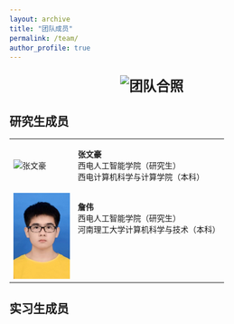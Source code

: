 ```yaml
---
layout: archive
title: "团队成员"
permalink: /team/
author_profile: true
---
```


<div style="text-align: center;">
  <p style="font-size: 24px; font-weight: bold;"我们的团队合照：</p>
  <img src="../images/hezhao.png" alt="团队合照" style="width: 50%;">
</div>

## 研究生成员
<table>
  <tr>
    <td>
      <img src="../images/zhang.png" alt="张文豪" style="width: 100px;">
    </td>
    <td style="vertical-align: top;">
      <p><strong>张文豪</strong><br>
      西电人工智能学院（研究生）<br>
      西电计算机科学与计算学院（本科）</p>
    </td>
  </tr>
  <tr>
    <td>
      <img src="../images/zhan.png" alt="詹伟" style="width: 100px;">
    </td>
    <td style="vertical-align: top;">
      <p><strong>詹伟</strong><br>
      西电人工智能学院（研究生）<br>
      河南理工大学计算机科学与技术（本科）</p>
    </td>
  </tr>
</table>


## 实习生成员
